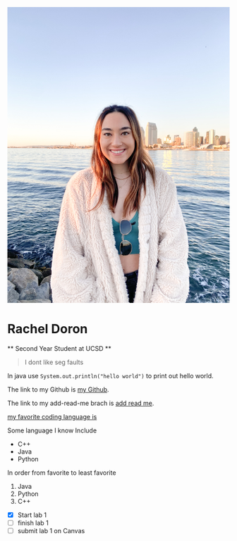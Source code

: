 ![picture of me](./IMG_0412.JPG)

# Rachel Doron 
** Second Year Student at UCSD ** 
> I dont like seg faults 

In java use `System.out.println("hello world")` to print out hello world.  

The link to my Github is [my Github](https://github.com/rdoron/CSE110-lab1).

The link to my add-read-me brach is [add read me](https://github.com/rdoron/CSE110-lab1/tree/add-read-me#cse110-lab1). 

[my favorite coding language is](CSE110-lab1/README.md) 

Some language I know Include 
- C++
- Java
- Python 
  

In order from favorite to least favorite 
1. Java 
2. Python 
3. C++ 

- [x] Start lab 1
- [ ] finish lab 1 
- [ ] submit lab 1 on Canvas 
